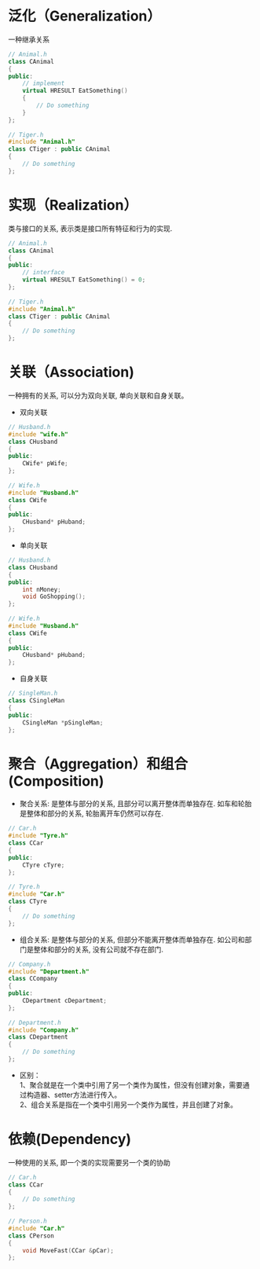 
# 泛化（Generalization）
一种继承关系
```cpp
// Animal.h  
class CAnimal  
{  
public:  
    // implement  
    virtual HRESULT EatSomething()  
    {  
        // Do something  
    }  
};  
  
// Tiger.h  
#include "Animal.h"  
class CTiger : public CAnimal  
{  
    // Do something  
}; 
```
# 实现（Realization）
类与接口的关系, 表示类是接口所有特征和行为的实现.
```cpp
// Animal.h  
class CAnimal  
{  
public:  
    // interface  
    virtual HRESULT EatSomething() = 0;  
};  
  
// Tiger.h  
#include "Animal.h"  
class CTiger : public CAnimal  
{  
    // Do something  
};
```
# 关联（Association)
一种拥有的关系, 可以分为双向关联, 单向关联和自身关联。  
- 双向关联
```cpp
// Husband.h  
#include "wife.h"  
class CHusband  
{  
public:  
    CWife* pWife;  
};  
  
// Wife.h  
#include "Husband.h"  
class CWife  
{  
public:  
    CHusband* pHuband;  
};  
```
- 单向关联
```cpp
// Husband.h  
class CHusband  
{  
public:  
    int nMoney;  
    void GoShopping();   
};  
  
// Wife.h  
#include "Husband.h"  
class CWife  
{  
public:  
    CHusband* pHuband;  
};  
```
- 自身关联
```cpp
// SingleMan.h  
class CSingleMan  
{  
public:  
    CSingleMan *pSingleMan;  
};  
```
# 聚合（Aggregation）和组合(Composition)
- 聚合关系: 是整体与部分的关系, 且部分可以离开整体而单独存在. 如车和轮胎是整体和部分的关系, 轮胎离开车仍然可以存在.
```cpp
// Car.h  
#include "Tyre.h"  
class CCar  
{  
public:  
    CTyre cTyre;  
};  
  
// Tyre.h  
#include "Car.h"  
class CTyre  
{  
    // Do something  
};  
```
- 组合关系: 是整体与部分的关系, 但部分不能离开整体而单独存在. 如公司和部门是整体和部分的关系, 没有公司就不存在部门.
```cpp
// Company.h  
#include "Department.h"  
class CCompany  
{  
public:  
    CDepartment cDepartment;  
};  
  
// Department.h  
#include "Company.h"  
class CDepartment  
{  
    // Do something  
};  
```
- 区别：  
1、聚合就是在一个类中引用了另一个类作为属性，但没有创建对象，需要通过构造器、setter方法进行传入。  
2、组合关系是指在一个类中引用另一个类作为属性，并且创建了对象。
# 依赖(Dependency)
一种使用的关系,  即一个类的实现需要另一个类的协助
```cpp
// Car.h  
class CCar  
{  
    // Do something  
};  
  
// Person.h  
#include "Car.h"  
class CPerson  
{  
    void MoveFast(CCar &pCar);  
};  
```